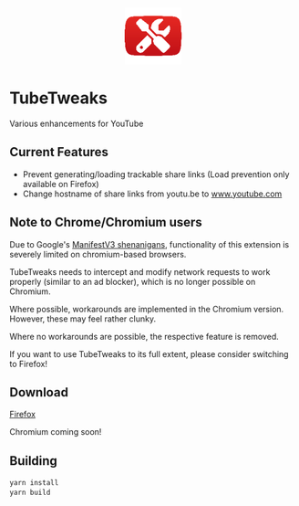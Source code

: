 <p align="center"><img src="./static/assets/logo_128x128.png" alt="Logo" width="100"></p>

# TubeTweaks
Various enhancements for YouTube

## Current Features
- Prevent generating/loading trackable share links (Load prevention only available on Firefox)
- Change hostname of share links from youtu.be to www.youtube.com

## Note to Chrome/Chromium users
Due to Google's [ManifestV3 shenanigans](https://youtu.be/8KWCLhHrblE?t=206), functionality of this extension is severely limited on chromium-based browsers. 

TubeTweaks needs to intercept and modify network requests to work properly (similar to an ad blocker), which is no longer possible on Chromium.

Where possible, workarounds are implemented in the Chromium version. However, these may feel rather clunky. 

Where no workarounds are possible, the respective feature is removed.

If you want to use TubeTweaks to its full extent, please consider switching to Firefox!

## Download
[Firefox](https://addons.mozilla.org/en-US/firefox/addon/tubetweaks/)

Chromium coming soon!

## Building
```sh
yarn install
yarn build
```
